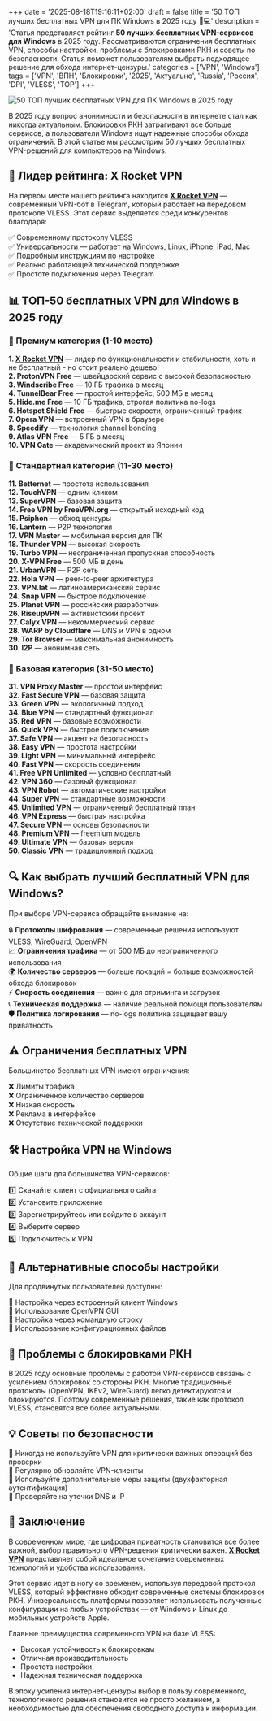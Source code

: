 +++
date = '2025-08-18T19:16:11+02:00'
draft = false
title = '50 ТОП лучших бесплатных VPN для ПК Windows в 2025 году 🔐💻'
description = 'Статья представляет рейтинг **50 лучших бесплатных VPN-сервисов для Windows** в 2025 году. Рассматриваются ограничения бесплатных VPN, способы настройки, проблемы с блокировками РКН и советы по безопасности. Статья поможет пользователям выбрать подходящее решение для обхода интернет-цензуры.'
categories = ['VPN', 'Windows']
tags = ['VPN', 'ВПН', 'Блокировки', '2025', 'Актуально', 'Russia', 'Россия', 'DPI', 'VLESS', 'TOP']
+++

![50 ТОП лучших бесплатных VPN для ПК Windows в 2025 году](https://ladyfly-content.fra1.cdn.digitaloceanspaces.com/67C50E50-660A-4D0C-A599-47FB7DECBC10.jpeg)

В 2025 году вопрос анонимности и безопасности в интернете стал как никогда актуальным. Блокировки РКН затрагивают все больше сервисов, а пользователи Windows ищут надежные способы обхода ограничений. В этой статье мы рассмотрим 50 лучших бесплатных VPN-решений для компьютеров на Windows.

## 🚀 Лидер рейтинга: X Rocket VPN

На первом месте нашего рейтинга находится **[X Rocket VPN](https://t.me/X_Rocket_VPN_bot?start=ref-b-9)** — современный VPN-бот в Telegram, который работает на передовом протоколе VLESS. Этот сервис выделяется среди конкурентов благодаря:

✅ Современному протоколу VLESS  
✅ Универсальности — работает на Windows, Linux, iPhone, iPad, Mac  
✅ Подробным инструкциям по настройке  
✅ Реально работающей технической поддержке  
✅ Простоте подключения через Telegram  

## 📊 ТОП-50 бесплатных VPN для Windows в 2025 году

### 🥇 Премиум категория (1-10 место)

**1. [X Rocket VPN](https://t.me/X_Rocket_VPN_bot?start=ref-b-9)** — лидер по функциональности и стабильности, хоть и не бесплатный - но стоит реально дешево!  
**2. ProtonVPN Free** — швейцарский сервис с высокой безопасностью  
**3. Windscribe Free** — 10 ГБ трафика в месяц  
**4. TunnelBear Free** — простой интерфейс, 500 МБ в месяц  
**5. Hide.me Free** — 10 ГБ трафика, строгая политика no-logs  
**6. Hotspot Shield Free** — быстрые скорости, ограниченный трафик  
**7. Opera VPN** — встроенный VPN в браузере  
**8. Speedify** — технология channel bonding  
**9. Atlas VPN Free** — 5 ГБ в месяц  
**10. VPN Gate** — академический проект из Японии  

### 🥈 Стандартная категория (11-30 место)

**11. Betternet** — простота использования  
**12. TouchVPN** — одним кликом  
**13. SuperVPN** — базовая защита  
**14. Free VPN by FreeVPN.org** — открытый исходный код  
**15. Psiphon** — обход цензуры  
**16. Lantern** — P2P технология  
**17. VPN Master** — мобильная версия для ПК  
**18. Thunder VPN** — высокая скорость  
**19. Turbo VPN** — неограниченная пропускная способность  
**20. X-VPN Free** — 500 МБ в день  
**21. UrbanVPN** — P2P сеть  
**22. Hola VPN** — peer-to-peer архитектура  
**23. VPN.lat** — латиноамериканский сервис  
**24. Snap VPN** — быстрое подключение  
**25. Planet VPN** — российский разработчик  
**26. RiseupVPN** — активистский проект  
**27. Calyx VPN** — некоммерческий сервис  
**28. WARP by Cloudflare** — DNS и VPN в одном  
**29. Tor Browser** — максимальная анонимность  
**30. I2P** — анонимная сеть  

### 🥉 Базовая категория (31-50 место)

**31. VPN Proxy Master** — простой интерфейс  
**32. Fast Secure VPN** — базовая защита  
**33. Green VPN** — экологичный подход  
**34. Blue VPN** — стандартный функционал  
**35. Red VPN** — базовые возможности  
**36. Quick VPN** — быстрое подключение  
**37. Safe VPN** — акцент на безопасность  
**38. Easy VPN** — простота настройки  
**39. Light VPN** — минимальный интерфейс  
**40. Fast VPN** — скорость соединения  
**41. Free VPN Unlimited** — условно бесплатный  
**42. VPN 360** — базовый функционал  
**43. VPN Robot** — автоматические настройки  
**44. Super VPN** — стандартные возможности  
**45. Unlimited VPN** — ограниченный бесплатный план  
**46. VPN Express** — быстрая настройка  
**47. Secure VPN** — основы безопасности  
**48. Premium VPN** — freemium модель  
**49. Ultimate VPN** — базовая версия  
**50. Classic VPN** — традиционный подход  

## 🔍 Как выбрать лучший бесплатный VPN для Windows?

При выборе VPN-сервиса обращайте внимание на:

🔒 **Протоколы шифрования** — современные решения используют VLESS, WireGuard, OpenVPN  
📈 **Ограничения трафика** — от 500 МБ до неограниченного использования  
🌍 **Количество серверов** — больше локаций = больше возможностей обхода блокировок  
⚡ **Скорость соединения** — важно для стриминга и загрузок  
📞 **Техническая поддержка** — наличие реальной помощи пользователям  
🛡️ **Политика логирования** — no-logs политика защищает вашу приватность  

## ⚠️ Ограничения бесплатных VPN

Большинство бесплатных VPN имеют ограничения:

❌ Лимиты трафика  
❌ Ограниченное количество серверов  
❌ Низкая скорость  
❌ Реклама в интерфейсе  
❌ Отсутствие технической поддержки  

## 🛠️ Настройка VPN на Windows

Общие шаги для большинства VPN-сервисов:

1️⃣ Скачайте клиент с официального сайта  
2️⃣ Установите приложение  
3️⃣ Зарегистрируйтесь или войдите в аккаунт  
4️⃣ Выберите сервер  
5️⃣ Подключитесь к VPN  

## 🔧 Альтернативные способы настройки

Для продвинутых пользователей доступны:

🔹 Настройка через встроенный клиент Windows  
🔹 Использование OpenVPN GUI  
🔹 Настройка через командную строку  
🔹 Использование конфигурационных файлов  

## 🚨 Проблемы с блокировками РКН

В 2025 году основные проблемы с работой VPN-сервисов связаны с усилением блокировок со стороны РКН. Многие традиционные протоколы (OpenVPN, IKEv2, WireGuard) легко детектируются и блокируются. Поэтому современные решения, такие как протокол VLESS, становятся все более актуальными.

## 💡 Советы по безопасности

🔐 Никогда не используйте VPN для критически важных операций без проверки  
🔐 Регулярно обновляйте VPN-клиенты  
🔐 Используйте дополнительные меры защиты (двухфакторная аутентификация)  
🔐 Проверяйте на утечки DNS и IP  

## 🎯 Заключение

В современном мире, где цифровая приватность становится все более важной, выбор правильного VPN-решения критически важен. **[X Rocket VPN](https://t.me/X_Rocket_VPN_bot?start=ref-b-9)** представляет собой идеальное сочетание современных технологий и удобства использования.

Этот сервис идет в ногу со временем, используя передовой протокол VLESS, который эффективно обходит современные системы блокировки РКН. Универсальность платформы позволяет использовать полученные конфигурации на любых устройствах — от Windows и Linux до мобильных устройств Apple.

Главные преимущества современного VPN на базе VLESS:
- Высокая устойчивость к блокировкам
- Отличная производительность
- Простота настройки
- Надежная техническая поддержка

В эпоху усиления интернет-цензуры выбор в пользу современного, технологичного решения становится не просто желанием, а необходимостью для обеспечения свободного доступа к информации.